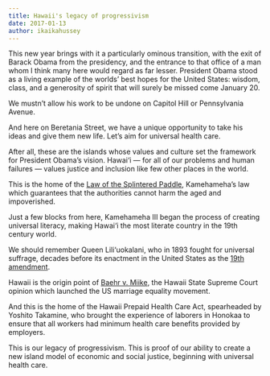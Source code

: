 ```yaml
---
title: Hawaii's legacy of progressivism
date: 2017-01-13
author: ikaikahussey
---
```

This new year brings with it a particularly ominous transition, with the exit of Barack Obama from the presidency, and the entrance to that office of a man whom I think many here would regard as far lesser. President Obama stood as a living example of the worlds’ best hopes for the United States: wisdom, class, and a generosity of spirit that will surely be missed come January 20.

We mustn’t allow his work to be undone on Capitol Hill or Pennsylvania Avenue.

And here on Beretania Street, we have a unique opportunity to take his ideas and give them new life. Let’s aim for universal health care.

After all, these are the islands whose values and culture set the framework for President Obama’s vision. Hawai‘i — for all of our problems and human failures — values justice and inclusion like few other places in the world.

This is the home of the [Law of the Splintered Paddle](https://en.wikipedia.org/wiki/K%C4%81n%C4%81wai_M%C4%81malahoe), Kamehameha’s law which guarantees that the authorities cannot harm the aged and impoverished.

Just a few blocks from here, Kamehameha III began the process of creating universal literacy, making Hawai‘i the most literate country in the 19th century world.

We should remember Queen Lili‘uokalani, who in 1893 fought for universal suffrage, decades before its enactment in the United States as the [19th amendment](https://www.archives.gov/files/historical-docs/doc-content/images/19th-amendment.pdf).

Hawaii is the origin point of [Baehr v. Miike](http://www.lambdalegal.org/in-court/cases/baehr-v-miike), the Hawaii State Supreme Court opinion which launched the US marriage equality movement.

And this is the home of the Hawaii Prepaid Health Care Act, spearheaded by Yoshito Takamine, who brought the experience of laborers in Honokaa to ensure that all workers had minimum health care benefits provided by employers.

This is our legacy of progressivism. This is proof of our ability to create a new island model of economic and social justice, beginning with universal health care.